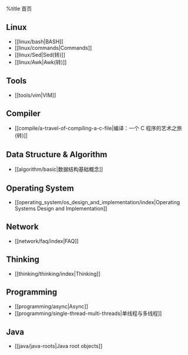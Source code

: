 %title 首页

## Linux
* [[linux/bash|BASH]]
* [[linux/commands|Commands]]
* [[linux/Sed|Sed(转)]]
* [[linux/Awk|Awk(转)]]
 
## Tools
* [[tools/vim|VIM]]

## Compiler
* [[compile/a-travel-of-compiling-a-c-file|编译：一个 C 程序的艺术之旅(转)]]
 
## Data Structure & Algorithm
* [[algorithm/basic|数据结构基础概念]]
 
## Operating System
* [[operating_system/os_design_and_implementation/index|Operating Systems Design and Implementation]]
 
## Network
* [[network/faq/index|FAQ]]
 
## Thinking
* [[thinking/thinking/index|Thinking]]
 
## Programming
* [[programming/async|Async]]
* [[programming/single-thread-multi-threads|单线程与多线程]]
 
## Java
* [[java/java-roots|Java root objects]]
    
